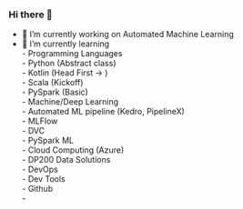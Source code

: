 ### Hi there 👋

- 🔭 I’m currently working on Automated Machine Learning
- 🌱 I’m currently learning   
      - Programming Languages  
              -  Python (Abstract class)  
              -  Kotlin (Head First -> )  
              -  Scala (Kickoff)  
              -  PySpark (Basic)  
      - Machine/Deep Learning  
              - Automated ML pipeline (Kedro, PipelineX)  
              - MLFlow  
              - DVC  
              - PySpark ML  
      - Cloud Computing (Azure)  
              - DP200 Data Solutions  
              - DevOps  
      - Dev Tools  
              - Github   
              -    

<!--
**sujitojha1/sujitojha1** is a ✨ _special_ ✨ repository because its `README.md` (this file) appears on your GitHub profile.

Here are some ideas to get you started:

- 🔭 I’m currently working on ...
- 🌱 I’m currently learning ...
- 👯 I’m looking to collaborate on ...
- 🤔 I’m looking for help with ...
- 💬 Ask me about ...
- 📫 How to reach me: ...
- 😄 Pronouns: ...
- ⚡ Fun fact: ...
-->
